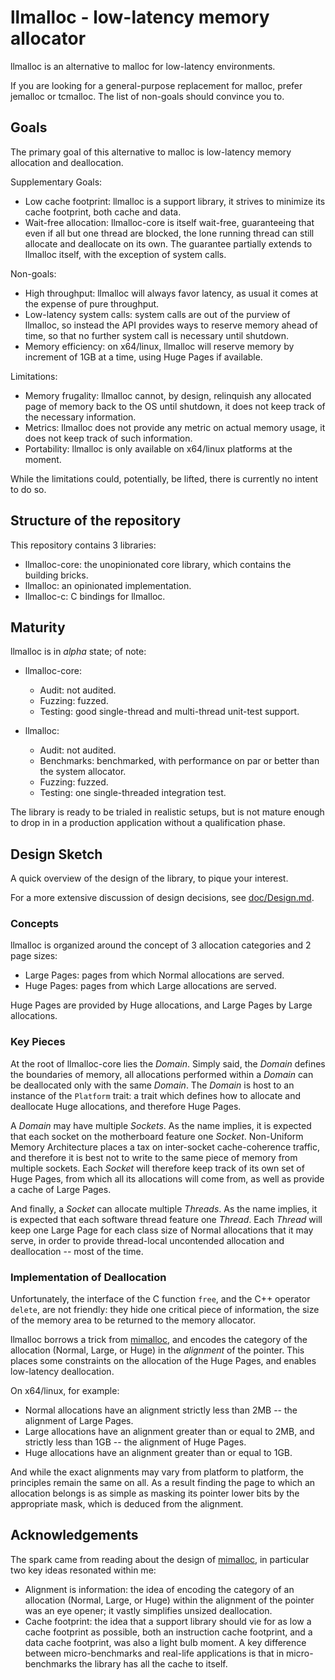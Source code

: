 #   llmalloc - low-latency memory allocator

llmalloc is an alternative to malloc for low-latency environments.

If you are looking for a general-purpose replacement for malloc, prefer jemalloc or tcmalloc. The list of non-goals
should convince you to.

##  Goals

The primary goal of this alternative to malloc is low-latency memory allocation and deallocation.

Supplementary Goals:

-   Low cache footprint: llmalloc is a support library, it strives to minimize its cache footprint, both cache and data.
-   Wait-free allocation: llmalloc-core is itself wait-free, guaranteeing that even if all but one thread are blocked,
    the lone running thread can still allocate and deallocate on its own. The guarantee partially extends to llmalloc
    itself, with the exception of system calls.

Non-goals:

-   High throughput: llmalloc will always favor latency, as usual it comes at the expense of pure throughput.
-   Low-latency system calls: system calls are out of the purview of llmalloc, so instead the API provides ways to
    reserve memory ahead of time, so that no further system call is necessary until shutdown.
-   Memory efficiency: on x64/linux, llmalloc will reserve memory by increment of 1GB at a time, using Huge Pages if
    available.

Limitations:

-   Memory frugality: llmalloc cannot, by design, relinquish any allocated page of memory back to the OS until
    shutdown, it does not keep track of the necessary information.
-   Metrics: llmalloc does not provide any metric on actual memory usage, it does not keep track of such information.
-   Portability: llmalloc is only available on x64/linux platforms at the moment.

While the limitations could, potentially, be lifted, there is currently no intent to do so.

##  Structure of the repository

This repository contains 3 libraries:

-   llmalloc-core: the unopinionated core library, which contains the building bricks.
-   llmalloc: an opinionated implementation.
-   llmalloc-c: C bindings for llmalloc.

##  Maturity

llmalloc is in _alpha_ state; of note:

-   llmalloc-core:
    -   Audit: not audited.
    -   Fuzzing: fuzzed.
    -   Testing: good single-thread and multi-thread unit-test support.

-   llmalloc:
    -   Audit: not audited.
    -   Benchmarks: benchmarked, with performance on par or better than the system allocator.
    -   Fuzzing: fuzzed.
    -   Testing: one single-threaded integration test.

The library is ready to be trialed in realistic setups, but is not mature enough to drop in in a production application
without a qualification phase.

##  Design Sketch

A quick overview of the design of the library, to pique your interest.

For a more extensive discussion of design decisions, see [doc/Design.md](doc/Design.md).

### Concepts

llmalloc is organized around the concept of 3 allocation categories and 2 page sizes:

-   Large Pages: pages from which Normal allocations are served.
-   Huge Pages: pages from which Large allocations are served.

Huge Pages are provided by Huge allocations, and Large Pages by Large allocations.

### Key Pieces

At the root of llmalloc-core lies the _Domain_. Simply said, the _Domain_ defines the boundaries of memory, all
allocations performed within a _Domain_ can be deallocated only with the same _Domain_. The _Domain_ is host to an
instance of the `Platform` trait: a trait which defines how to allocate and deallocate Huge allocations, and therefore
Huge Pages.

A _Domain_ may have multiple _Sockets_. As the name implies, it is expected that each socket on the motherboard feature
one _Socket_. Non-Uniform Memory Architecture places a tax on inter-socket cache-coherence traffic, and therefore it
is best not to write to the same piece of memory from multiple sockets. Each _Socket_ will therefore keep track of its
own set of Huge Pages, from which all its allocations will come from, as well as provide a cache of Large Pages.

And finally, a _Socket_ can allocate multiple _Threads_. As the name implies, it is expected that each software thread
feature one _Thread_. Each _Thread_ will keep one Large Page for each class size of Normal allocations that it may
serve, in order to provide thread-local uncontended allocation and deallocation -- most of the time.

### Implementation of Deallocation

Unfortunately, the interface of the C function `free`, and the C++ operator `delete`, are not friendly: they hide
one critical piece of information, the size of the memory area to be returned to the memory allocator.

llmalloc borrows a trick from [mimalloc](https://github.com/microsoft/mimalloc), and encodes the category of the
allocation (Normal, Large, or Huge) in the _alignment_ of the pointer. This places some constraints on the allocation
of the Huge Pages, and enables low-latency deallocation.

On x64/linux, for example:

-   Normal allocations have an alignment strictly less than 2MB -- the alignment of Large Pages.
-   Large allocations have an alignment greater than or equal to 2MB, and strictly less than 1GB -- the alignment of
    Huge Pages.
-   Huge allocations have an alignment greater than or equal to 1GB.

And while the exact alignments may vary from platform to platform, the principles remain the same on all. As a result
finding the page to which an allocation belongs is as simple as masking its pointer lower bits by the appropriate mask,
which is deduced from the alignment.

##  Acknowledgements

The spark came from reading about the design of [mimalloc](https://github.com/microsoft/mimalloc), in particular two
key ideas resonated within me:

-   Alignment is information: the idea of encoding the category of an allocation (Normal, Large, or Huge) within the
    alignment of the pointer was an eye opener; it vastly simplifies unsized deallocation.
-   Cache footprint: the idea that a support library should vie for as low a cache footprint as possible, both an
    instruction cache footprint, and a data cache footprint, was also a light bulb moment. A key difference between
    micro-benchmarks and real-life applications is that in micro-benchmarks the library has all the cache to itself.
